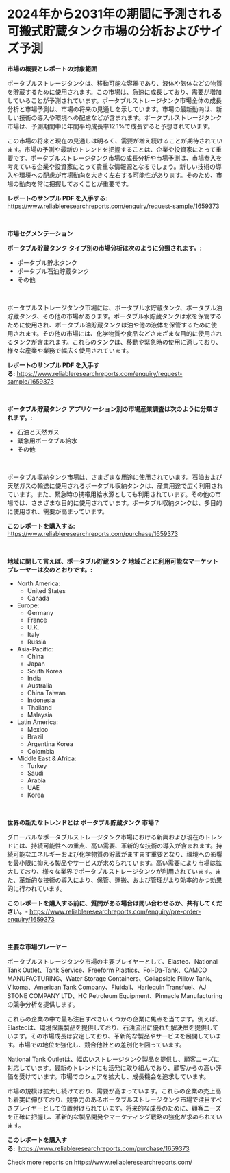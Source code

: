 <p><h1>2024年から2031年の期間に予測される可搬式貯蔵タンク市場の分析およびサイズ予測</h1></p><p><strong>市場の概要とレポートの対象範囲</strong></p>
<p><p>ポータブルストレージタンクは、移動可能な容器であり、液体や気体などの物質を貯蔵するために使用されます。この市場は、急速に成長しており、需要が増加していることが予測されています。ポータブルストレージタンク市場全体の成長分析と市場予測は、市場の将来の見通しを示しています。市場の最新動向は、新しい技術の導入や環境への配慮などが含まれます。ポータブルストレージタンク市場は、予測期間中に年間平均成長率12.1%で成長すると予想されています。</p><p>この市場の将来と現在の見通しは明るく、需要が増え続けることが期待されています。市場の予測や最新のトレンドを把握することは、企業や投資家にとって重要です。ポータブルストレージタンク市場の成長分析や市場予測は、市場参入を考えている企業や投資家にとって貴重な情報源となるでしょう。新しい技術の導入や環境への配慮が市場動向を大きく左右する可能性があります。そのため、市場の動向を常に把握しておくことが重要です。</p></p>
<p><strong>レポートのサンプル PDF を入手する:</strong> <a href="https://www.reliableresearchreports.com/enquiry/request-sample/1659373">https://www.reliableresearchreports.com/enquiry/request-sample/1659373</a></p>
<p>&nbsp;</p>
<p><strong>市場セグメンテーション</strong></p>
<p><strong>ポータブル貯蔵タンク タイプ別の市場分析は次のように分類されます。:</strong></p>
<p><ul><li>ポータブル貯水タンク</li><li>ポータブル石油貯蔵タンク</li><li>その他</li></ul></p>
<p>&nbsp;</p>
<p><p>ポータブルストレージタンク市場には、ポータブル水貯蔵タンク、ポータブル油貯蔵タンク、その他の市場があります。ポータブル水貯蔵タンクは水を保管するために使用され、ポータブル油貯蔵タンクは油や他の液体を保管するために使用されます。その他の市場には、化学物質や食品などさまざまな目的に使用されるタンクが含まれます。これらのタンクは、移動や緊急時の使用に適しており、様々な産業や業務で幅広く使用されています。</p></p>
<p><strong>レポートのサンプル PDF を入手する:</strong>&nbsp;<a href="https://www.reliableresearchreports.com/enquiry/request-sample/1659373">https://www.reliableresearchreports.com/enquiry/request-sample/1659373</a></p>
<p>&nbsp;</p>
<p><strong> ポータブル貯蔵タンク アプリケーション別の市場産業調査は次のように分類されます。:</strong></p>
<p><ul><li>石油と天然ガス</li><li>緊急用ポータブル給水</li><li>その他</li></ul></p>
<p>&nbsp;</p>
<p><p>ポータブル収納タンク市場は、さまざまな用途に使用されています。石油および天然ガスの輸送に使用されるポータブル収納タンクは、産業用途で広く利用されています。また、緊急時の携帯用給水源としても利用されています。その他の市場では、さまざまな目的に使用されています。ポータブル収納タンクは、多目的に使用され、需要が高まっています。</p></p>
<p><strong>このレポートを購入する:</strong>&nbsp; <a href="https://www.reliableresearchreports.com/purchase/1659373">https://www.reliableresearchreports.com/purchase/1659373</a></p>
<p>&nbsp;</p>
<p><strong>地域に関して言えば、ポータブル貯蔵タンク 地域ごとに利用可能なマーケットプレーヤーは次のとおりです。:</strong></p>
<p><ul>
    <li>
        North America:
        <ul>
            <li>United States</li>
            <li>Canada</li>
        </ul>
    </li>
    <li>
        Europe:
        <ul>
            <li>Germany</li>
            <li>France</li>
            <li>U.K.</li>
            <li>Italy</li>
            <li>Russia</li>
        </ul>
    </li>
    <li>
        Asia-Pacific:
        <ul>
            <li>China</li>
            <li>Japan</li>
            <li>South Korea</li>
            <li>India</li>
            <li>Australia</li>
            <li>China Taiwan</li>
            <li>Indonesia</li>
            <li>Thailand</li>
            <li>Malaysia</li>
        </ul>
    </li>
    <li>
        Latin America:
        <ul>
            <li>Mexico</li>
            <li>Brazil</li>
            <li>Argentina Korea</li>
            <li>Colombia</li>
        </ul>
    </li>
    <li>
        Middle East & Africa:
        <ul>
            <li>Turkey</li>
            <li>Saudi</li>
            <li>Arabia</li>
            <li>UAE</li>
            <li>Korea</li>
        </ul>
    </li>
    </ul></p>
<p>&nbsp;</p>
<p><strong>世界の新たなトレンドとは ポータブル貯蔵タンク 市場？</strong></p>
<p><p>グローバルなポータブルストレージタンク市場における新興および現在のトレンドには、持続可能性への重点、高い需要、革新的な技術の導入が含まれます。持続可能なエネルギーおよび化学物質の貯蔵がますます重要となり、環境への影響を最小限に抑える製品やサービスが求められています。高い需要により市場は拡大しており、様々な業界でポータブルストレージタンクが利用されています。また、革新的な技術の導入により、保管、運搬、および管理がより効率的かつ効果的に行われています。</p></p>
<p><strong>このレポートを購入する前に、質問がある場合は問い合わせるか、共有してください。</strong>- <a href="https://www.reliableresearchreports.com/enquiry/pre-order-enquiry/1659373">https://www.reliableresearchreports.com/enquiry/pre-order-enquiry/1659373</a></p>
<p>&nbsp;</p>
<p><strong>主要な市場プレーヤー</strong></p>
<p><p>ポータブルストレージタンク市場の主要プレイヤーとして、Elastec、National Tank Outlet、Tank Service、Freeform Plastics、Fol-Da-Tank、CAMCO MANUFACTURING、Water Storage Containers、Collapsible Pillow Tank、Vikoma、American Tank Company、Fluidall、Harlequin Transfuel、AJ STONE COMPANY LTD、HC Petroleum Equipment、Pinnacle Manufacturingの競争分析を提供します。</p><p>これらの企業の中で最も注目すべきいくつかの企業に焦点を当てます。例えば、Elastecは、環境保護製品を提供しており、石油流出に優れた解決策を提供しています。その市場成長は安定しており、革新的な製品やサービスを展開しています。市場での地位を強化し、競合他社との差別化を図っています。</p><p>National Tank Outletは、幅広いストレージタンク製品を提供し、顧客ニーズに対応しています。最新のトレンドにも活発に取り組んでおり、顧客からの高い評価を受けています。市場でのシェアを拡大し、成長機会を追求しています。</p><p>市場の規模は拡大し続けており、需要が高まっています。これらの企業の売上高も着実に伸びており、競争力のあるポータブルストレージタンク市場で注目すべきプレイヤーとして位置付けられています。将来的な成長のために、顧客ニーズを正確に把握し、革新的な製品開発やマーケティング戦略の強化が求められています。</p></p>
<p><strong>このレポートを購入する:</strong>&nbsp;&nbsp;<a href="https://www.reliableresearchreports.com/purchase/1659373">https://www.reliableresearchreports.com/purchase/1659373</a></p>
<p>Check more reports on https://www.reliableresearchreports.com/</p>